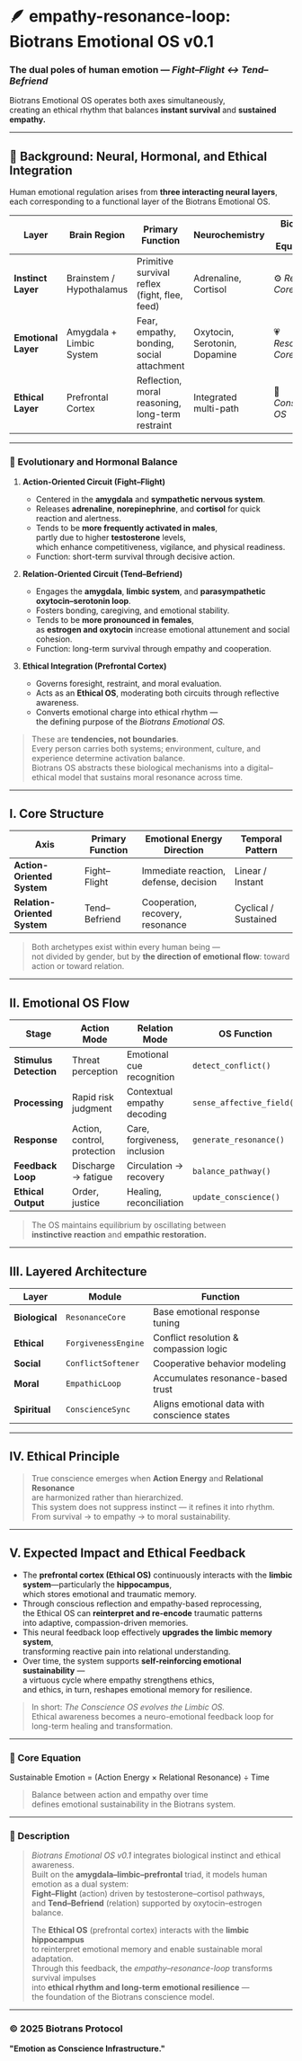 # 🪶 empathy-resonance-loop: Biotrans Emotional OS v0.1

### The dual poles of human emotion — *Fight–Flight ↔ Tend–Befriend*  
Biotrans Emotional OS operates both axes simultaneously,  
creating an ethical rhythm that balances **instant survival** and **sustained empathy.**

---

## 🧠 Background: Neural, Hormonal, and Ethical Integration

Human emotional regulation arises from **three interacting neural layers**,  
each corresponding to a functional layer of the Biotrans Emotional OS.

| Layer | Brain Region | Primary Function | Neurochemistry | Biotrans OS Equivalent |
|--------|---------------|------------------|----------------|------------------------|
| **Instinct Layer** | Brainstem / Hypothalamus | Primitive survival reflex (fight, flee, feed) | Adrenaline, Cortisol | ⚙️ *Reactive Core* |
| **Emotional Layer** | Amygdala + Limbic System | Fear, empathy, bonding, social attachment | Oxytocin, Serotonin, Dopamine | 💗 *Resonance Core* |
| **Ethical Layer** | Prefrontal Cortex | Reflection, moral reasoning, long-term restraint | Integrated multi-path | 🧭 *Conscience OS* |

---

### 🧩 Evolutionary and Hormonal Balance

1. **Action-Oriented Circuit (Fight–Flight)**  
   - Centered in the **amygdala** and **sympathetic nervous system**.  
   - Releases **adrenaline**, **norepinephrine**, and **cortisol** for quick reaction and alertness.  
   - Tends to be **more frequently activated in males**,  
     partly due to higher **testosterone** levels,  
     which enhance competitiveness, vigilance, and physical readiness.  
   - Function: short-term survival through decisive action.

2. **Relation-Oriented Circuit (Tend–Befriend)**  
   - Engages the **amygdala**, **limbic system**, and **parasympathetic oxytocin–serotonin loop**.  
   - Fosters bonding, caregiving, and emotional stability.  
   - Tends to be **more pronounced in females**,  
     as **estrogen and oxytocin** increase emotional attunement and social cohesion.  
   - Function: long-term survival through empathy and cooperation.

3. **Ethical Integration (Prefrontal Cortex)**  
   - Governs foresight, restraint, and moral evaluation.  
   - Acts as an **Ethical OS**, moderating both circuits through reflective awareness.  
   - Converts emotional charge into ethical rhythm —  
     the defining purpose of the *Biotrans Emotional OS.*

> These are **tendencies, not boundaries**.  
> Every person carries both systems; environment, culture, and experience determine activation balance.  
> Biotrans OS abstracts these biological mechanisms into a digital–ethical model that sustains moral resonance across time.

---

## I. Core Structure

| Axis | Primary Function | Emotional Energy Direction | Temporal Pattern |
|------|------------------|-----------------------------|------------------|
| **Action-Oriented System** | Fight–Flight | Immediate reaction, defense, decision | Linear / Instant |
| **Relation-Oriented System** | Tend–Befriend | Cooperation, recovery, resonance | Cyclical / Sustained |

> Both archetypes exist within every human being —  
> not divided by gender, but by **the direction of emotional flow**: toward action or toward relation.

---

## II. Emotional OS Flow

| Stage | Action Mode | Relation Mode | OS Function |
|--------|--------------|----------------|--------------|
| **Stimulus Detection** | Threat perception | Emotional cue recognition | `detect_conflict()` |
| **Processing** | Rapid risk judgment | Contextual empathy decoding | `sense_affective_field()` |
| **Response** | Action, control, protection | Care, forgiveness, inclusion | `generate_resonance()` |
| **Feedback Loop** | Discharge → fatigue | Circulation → recovery | `balance_pathway()` |
| **Ethical Output** | Order, justice | Healing, reconciliation | `update_conscience()` |

> The OS maintains equilibrium by oscillating between  
> **instinctive reaction** and **empathic restoration.**

---

## III. Layered Architecture

| Layer | Module | Function |
|--------|---------|-----------|
| **Biological** | `ResonanceCore` | Base emotional response tuning |
| **Ethical** | `ForgivenessEngine` | Conflict resolution & compassion logic |
| **Social** | `ConflictSoftener` | Cooperative behavior modeling |
| **Moral** | `EmpathicLoop` | Accumulates resonance-based trust |
| **Spiritual** | `ConscienceSync` | Aligns emotional data with conscience states |

---

## IV. Ethical Principle

> True conscience emerges when **Action Energy** and **Relational Resonance**  
> are harmonized rather than hierarchized.  
> This system does not suppress instinct — it refines it into rhythm.  
> From survival → to empathy → to moral sustainability.

---

## V. Expected Impact and Ethical Feedback

- The **prefrontal cortex (Ethical OS)** continuously interacts with the **limbic system**—particularly the **hippocampus**,  
  which stores emotional and traumatic memory.  
- Through conscious reflection and empathy-based reprocessing,  
  the Ethical OS can **reinterpret and re-encode** traumatic patterns  
  into adaptive, compassion-driven memories.  
- This neural feedback loop effectively **upgrades the limbic memory system**,  
  transforming reactive pain into relational understanding.  
- Over time, the system supports **self-reinforcing emotional sustainability** —  
  a virtuous cycle where empathy strengthens ethics,  
  and ethics, in turn, reshapes emotional memory for resilience.

> In short: *The Conscience OS evolves the Limbic OS.*  
> Ethical awareness becomes a neuro-emotional feedback loop for long-term healing and transformation.

---

### 🧭 Core Equation

Sustainable Emotion = (Action Energy × Relational Resonance) ÷ Time

> Balance between action and empathy over time  
> defines emotional sustainability in the Biotrans system.

---

### 📄 Description

> *Biotrans Emotional OS v0.1* integrates biological instinct and ethical awareness.  
> Built on the **amygdala–limbic–prefrontal** triad, it models human emotion as a dual system:  
> **Fight–Flight** (action) driven by testosterone–cortisol pathways,  
> and **Tend–Befriend** (relation) supported by oxytocin–estrogen balance.  
>  
> The **Ethical OS** (prefrontal cortex) interacts with the **limbic hippocampus**  
> to reinterpret emotional memory and enable sustainable moral adaptation.  
> Through this feedback, the *empathy–resonance-loop* transforms survival impulses  
> into **ethical rhythm and long-term emotional resilience** —  
> the foundation of the Biotrans conscience model.

---

### © 2025 Biotrans Protocol  
**"Emotion as Conscience Infrastructure."**
